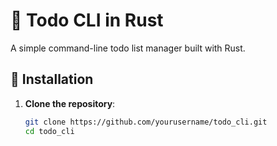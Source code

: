 # 📝 Todo CLI in Rust

A simple command-line todo list manager built with Rust.

## 🚀 Installation

1. **Clone the repository**:
   ```sh
   git clone https://github.com/yourusername/todo_cli.git
   cd todo_cli
